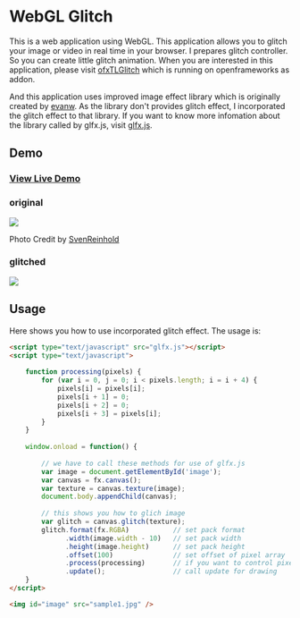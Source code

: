 WebGL Glitch
============

This is a web application using WebGL. This application allows you to glitch your image or video in real time in your browser. 
I prepares glitch controller. So you can create little glitch animation. 
When you are interested in this application, please visit <a href="https://github.com/after12am/ofxTLGlitch">ofxTLGlitch</a> which is running on openframeworks as addon.  

And this application uses improved image effect library which is originally created by <a href="https://github.com/evanw">evanw</a>. 
As the library don't provides glitch effect, I incorporated the glitch effect to that library. 
If you want to know more infomation about the library called by glfx.js, visit <a href="https://github.com/evanw/glfx.js">glfx.js</a>. 

## Demo

### <a href="http://after12am.github.com/WebGLGlitch/">View Live Demo</a>

### original

<img src="https://raw.github.com/after12am/WebGLGlitch/master/screenshot/sample1.jpg" />

Photo Credit by <a href="http://www.flickr.com/photos/svenreinhold/6911691814/in/photostream">SvenReinhold</a>

### glitched

<img src="https://raw.github.com/after12am/WebGLGlitch/master/screenshot/sample2.jpg" />

## Usage

Here shows you how to use incorporated glitch effect. The usage is:

```html
<script type="text/javascript" src="glfx.js"></script>
<script type="text/javascript">
    
    function processing(pixels) {
        for (var i = 0, j = 0; i < pixels.length; i = i + 4) {
            pixels[i] = pixels[i];
            pixels[i + 1] = 0;
            pixels[i + 2] = 0;
            pixels[i + 3] = pixels[i];
        }
    }
    
    window.onload = function() {
        
        // we have to call these methods for use of glfx.js
        var image = document.getElementById('image');
        var canvas = fx.canvas();
        var texture = canvas.texture(image);
        document.body.appendChild(canvas);
        
        // this shows you how to glich image
        var glitch = canvas.glitch(texture);
        glitch.format(fx.RGBA)           // set pack format
              .width(image.width - 10)   // set pack width
              .height(image.height)      // set pack height
              .offset(100)               // set offset of pixel array
              .process(processing)       // if you want to control pixels, call process function like this.
              .update();                 // call update for drawing
    }
</script>

<img id="image" src="sample1.jpg" />
```